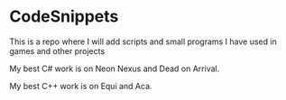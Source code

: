 # CodeSnippets
 This is a repo where I will add scripts and small programs I have used in games and other projects

My best C# work is on Neon Nexus and Dead on Arrival.

My best C++ work is on Equi and Aca.
